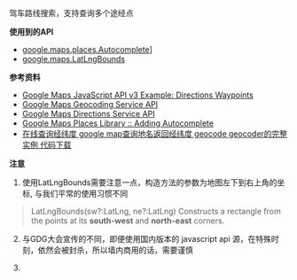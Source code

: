 驾车路线搜索，支持查询多个途经点

**使用到的API**

 * [google.maps.places.Autocomplete][api-ac]]
 * [google.maps.LatLngBounds][api-llb]

**参考资料**

 * [Google Maps JavaScript API v3 Example: Directions Waypoints][1]
 * [Google Maps Geocoding Service API][2]
 * [Google Maps Directions Service API][3]
 * [Google Maps Places Library :: Adding Autocomplete][4]
 * [在线查询经纬度 google map查询地名返回经纬度 geocode geocoder的完整实例 代码下载][5]

**注意**

1. 使用LatLngBounds需要注意一点，构造方法的参数为地图左下到右上角的坐标, 与我们平常的使用习惯不同

> LatLngBounds(sw?:LatLng, ne?:LatLng)	Constructs a rectangle from the points at its **south-west** and **north-east** corners.

2. 与GDG大会宣传的不同，即便使用国内版本的 javascript api 源，在特殊时刻，依然会被封杀，所以墙内商用的话，需要谨慎

3. 

[1]: https://google-developers.appspot.com/maps/documentation/javascript/examples/directions-Waypoints
[2]: https://developers.google.com/maps/documentation/javascript/Geocoding
[3]: https://developers.google.com/maps/documentation/javascript/Directions
[4]: https://developers.google.com/maps/documentation/javascript/places#adding_autocomplete
[5]: http://yanue.net/archives/32.html
[api-ac]: https://developers.google.com/maps/documentation/javascript/places#places_autocomplete
[api-llb]: https://developers.google.com/maps/documentation/javascript/reference#LatLngBounds
